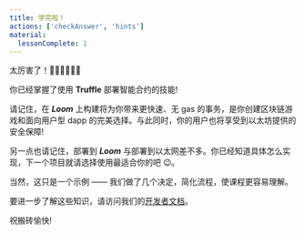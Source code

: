 ```yaml
---
title: 学完啦！
actions: ['checkAnswer', 'hints']
material:
  lessonComplete: 1
---
```


太厉害了！👏🏻👏🏻👏🏻

你已经掌握了使用 **Truffle** 部署智能合约的技能!

请记住，在 **_Loom_** 上构建将为你带来更快速、无 gas 的事务，是你创建区块链游戏和面向用户型 dapp 的完美选择。与此同时，你的用户也将享受到以太坊提供的安全保障!

另一点也请记住，部署到 **_Loom_** 与部署到以太网差不多。你已经知道具体怎么实现，下一个项目就请选择使用最适合你的吧 😉。

当然，这只是一个示例 —— 我们做了几个决定，简化流程，使课程更容易理解。

要进一步了解这些知识，请访问我们的<a href="https://github.com/loomnetwork/loom-js" target=_blank>开发者文档</a>。

祝搬砖愉快!
